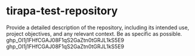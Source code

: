 # tirapa-test-repository
Provide a detailed description of the repository, including its intended use, project objectives, and any relevant context. Be as specific as possible.
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
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
